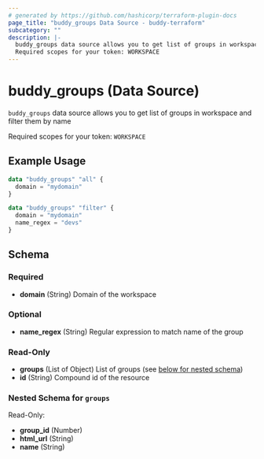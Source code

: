 ```yaml
---
# generated by https://github.com/hashicorp/terraform-plugin-docs
page_title: "buddy_groups Data Source - buddy-terraform"
subcategory: ""
description: |-
  buddy_groups data source allows you to get list of groups in workspace and filter them by name
  Required scopes for your token: WORKSPACE
---
```


# buddy_groups (Data Source)

`buddy_groups` data source allows you to get list of groups in workspace and filter them by name

Required scopes for your token: `WORKSPACE`

## Example Usage

```terraform
data "buddy_groups" "all" {
  domain = "mydomain"
}

data "buddy_groups" "filter" {
  domain = "mydomain"
  name_regex = "devs"
}
```

<!-- schema generated by tfplugindocs -->
## Schema

### Required

- **domain** (String) Domain of the workspace

### Optional

- **name_regex** (String) Regular expression to match name of the group

### Read-Only

- **groups** (List of Object) List of groups (see [below for nested schema](#nestedatt--groups))
- **id** (String) Compound id of the resource

<a id="nestedatt--groups"></a>
### Nested Schema for `groups`

Read-Only:

- **group_id** (Number)
- **html_url** (String)
- **name** (String)


